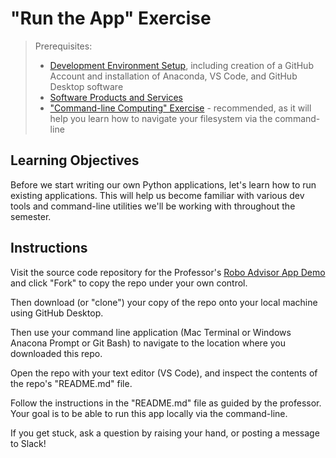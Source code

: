# "Run the App" Exercise

> Prerequisites:
>   + [Development Environment Setup](/units/unit-0.md), including creation of a GitHub Account and installation of Anaconda, VS Code, and GitHub Desktop software
>   + [Software Products and Services](/units/unit-1.md)
>   + ["Command-line Computing" Exercise](/exercises/command-line-computing) - recommended, as it will help you learn how to navigate your filesystem via the command-line

## Learning Objectives

Before we start writing our own Python applications, let's learn how to run existing applications. This will help us become familiar with various dev tools and command-line utilities we'll be working with throughout the semester.

## Instructions

Visit the source code repository for the Professor's [Robo Advisor App Demo](https://github.com/prof-rossetti/robo-advisor-demo-2019) and click "Fork" to copy the repo under your own control.

Then download (or "clone") your copy of the repo onto your local machine using GitHub Desktop.

Then use your command line application (Mac Terminal or Windows Anacona Prompt or Git Bash) to navigate to the location where you downloaded this repo.

Open the repo with your text editor (VS Code), and inspect the contents of the repo's "README.md" file.

Follow the instructions in the "README.md" file as guided by the professor. Your goal is to be able to run this app locally via the command-line.

If you get stuck, ask a question by raising your hand, or posting a message to Slack!
